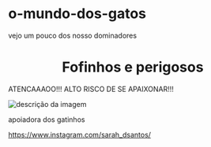 # o-mundo-dos-gatos
vejo um pouco dos nosso dominadores

<h1 align="center">Fofinhos e perigosos</h1>

<p aling="center">ATENCAAAOO!!! ALTO RISCO DE SE APAIXONAR!!!</p>

![descrição da imagem](https://img.freepik.com/fotos-gratis/gatos-peludos-bonitos-ao-ar-livre_23-2150679300.jpg?ga=GA1.1.1258297508.1732903583&semt=ais_hybrid)

apoiadora dos gatinhos

https://www.instagram.com/sarah_dsantos/
